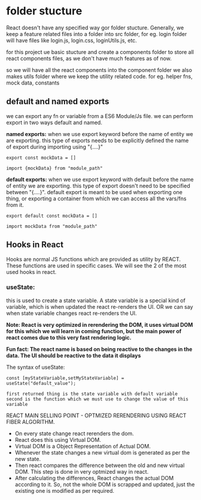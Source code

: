 # folder stucture

React doesn't have any specified way gor folder stucture. Generally, we keep a feature related files into a folder into src folder, for eg. login folder will have files like login.js, login.css, loginUtils.js, etc.

for this project ue basic stucture and create a components folder to store all react components files, as we don't have much features as of now.

so we will have all the react components into the component folder
we also makes utils folder where we keep the utility related code. for eg. helper fns, mock data, constants 

## default and named exports

we can export any fn or variable from a ES6 Module/Js file. we can perform export in two ways default and named.

**named exports:** when we use export keyword before the name of entity we are exporting. this type of exports needs to be explicitly defined  the name of export during importing using "{....}"

```
export const mockData = []

import {mockData} from "module_path"
```

**default exports:** when we use export keyword with default before the name of entity we are exporting. this type of export doesn't need to be specified between "{....}". default export is meant to be used when exporting one thing, or exporting a container from which we can access all the vars/fns from it.

```
export default const mockData = []

import mockData from "module_path"
```
## Hooks in React

Hooks are normal JS functions which are provided as utility by REACT. These functions are used in specific cases. We will see the 2 of the most used hooks in react.

### useState:

this is used to create a state variable. A state variable is a special kind of variable, which is when updated the react re-renders the UI. OR we can say when state variable changes react re-renders the UI. 

**Note: React is very optimized in rerendering the DOM, it uses virtual DOM for this which we will learn in coming function, but the main power of react comes due to this very fast rendering logic.**


**Fun fact: The react name is based on being reactive to the changes in the data. The UI should be reactive to the data it displays**

The syntax of useState:

```
const [myStateVariable,setMyStateVariable] = useState("default_value");

first returned thing is the state variable with default variable
second is the function which we must use to change the value of this variable
```

REACT MAIN SELLING POINT - OPTMIZED RERENDERING USING REACT FIBER ALGORITHM.

- On every state change react rerenders the dom. 
- React does this using Virtual DOM.
- Virtual DOM is a Object Representation of Actual DOM. 
- Whenever the state changes a new virtual dom is generated as per the new state.
- Then react compares the difference between the old and new virtual DOM. This step is done in very optmized way in react.
- After calculating the differences, React changes the actual DOM according to it. So, not the whole DOM is scrapped and updated, just the existing one is modified as per required.

